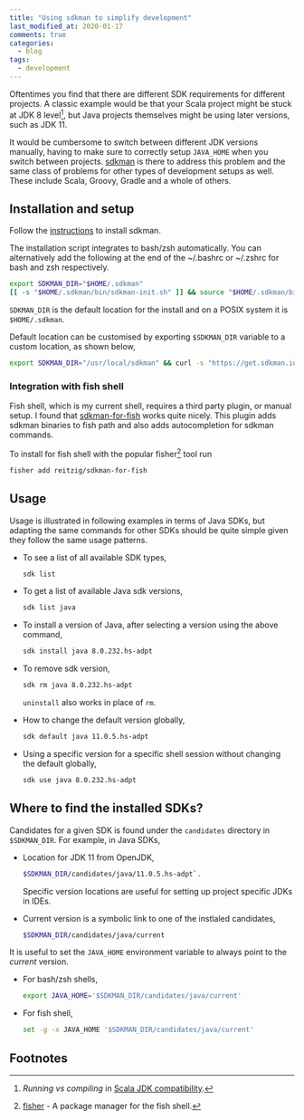 ```yaml
---
title: "Using sdkman to simplify development"
last_modified_at: 2020-01-17
comments: true
categories:
  - blog
tags:
  - development
---
```


Oftentimes you find that there are different SDK requirements for different
projects. A classic example would be that your Scala project might be stuck at
JDK 8 level[^scala-java-8], but Java projects themselves might be using later
versions, such as JDK 11.

It would be cumbersome to switch between different JDK versions manually, having
to make sure to correctly setup `JAVA_HOME` when you switch between projects.
[sdkman](https://sdkman.io/) is there to address this problem and the same class
of problems for other types of development setups as well. These include Scala,
Groovy, Gradle and a whole of others.

## Installation and setup

Follow the [instructions](https://sdkman.io/install) to install sdkman.

The installation script integrates to bash/zsh automatically. You can
alternatively add the following at the end of the ~/.bashrc or ~/.zshrc for bash
and zsh respectively.

```sh
export SDKMAN_DIR="$HOME/.sdkman"
[[ -s "$HOME/.sdkman/bin/sdkman-init.sh" ]] && source "$HOME/.sdkman/bin/sdkman-init.sh"
```

`SDKMAN_DIR` is the default location for the install and on a POSIX system it is
`$HOME/.sdkman`.

Default location can be customised by exporting `$SDKMAN_DIR` variable to a
custom location, as shown below,

```sh
export SDKMAN_DIR="/usr/local/sdkman" && curl -s "https://get.sdkman.io" | bash`
```

### Integration with fish shell

Fish shell, which is my current shell, requires a third party plugin, or manual
setup. I found that
[sdkman-for-fish](https://github.com/reitzig/sdkman-for-fish) works quite
nicely. This plugin adds sdkman binaries to fish path and also adds
autocompletion for sdkman commands.

To install for fish shell with the popular fisher[^fisher] tool run 
```sh
fisher add reitzig/sdkman-for-fish
```

## Usage

Usage is illustrated in following examples in terms of Java SDKs, but adapting
the same commands for other SDKs should be quite simple given they follow the
same usage patterns.

- To see a list of all available SDK types,

  ```sh
  sdk list
  ```

- To get a list of available Java sdk versions,

  ```sh
  sdk list java
  ```

- To install a version of Java, after selecting a version using the above command,

  ```sh
  sdk install java 8.0.232.hs-adpt
  ```
  
- To remove sdk version,

  ```sh
  sdk rm java 8.0.232.hs-adpt
  ```

  `uninstall` also works in place of `rm`.

- How to change the default version globally,

  ```sh
  sdk default java 11.0.5.hs-adpt
  ```

- Using a specific version for a specific shell session without changing the
  default globally,

  ```sh
  sdk use java 8.0.232.hs-adpt
  ```

## Where to find the installed SDKs?

Candidates for a given SDK is found under the `candidates` directory in
`$SDKMAN_DIR`. For example, in Java SDKs,

- Location for JDK 11 from OpenJDK,
  ```sh
  $SDKMAN_DIR/candidates/java/11.0.5.hs-adpt`.
  ```
  
  Specific version locations are useful for setting up project specific JDKs in
  IDEs.
  
- Current version is a symbolic link to one of the instlaled candidates,

  ```sh
  $SDKMAN_DIR/candidates/java/current
  ```

It is useful to set the `JAVA_HOME` environment variable to always point to the
_current_ version.

- For bash/zsh shells,

  ```sh
  export JAVA_HOME='$SDKMAN_DIR/candidates/java/current'
  ```

- For fish shell,

  ```sh
  set -g -x JAVA_HOME '$SDKMAN_DIR/candidates/java/current'
  ```


## Footnotes

[^scala-java-8]: _Running vs compiling_ in [Scala JDK compatibility](https://docs.scala-lang.org/overviews/jdk-compatibility/overview.html).

[^fisher]: [fisher](https://github.com/jorgebucaran/fisher) - A package manager for the fish shell.
